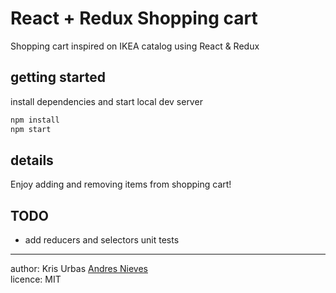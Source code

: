 # React + Redux Shopping cart

Shopping cart inspired on IKEA catalog using React & Redux

## getting started

install dependencies and start local dev server

```sh
npm install
npm start
```

## details

Enjoy adding and removing items from shopping cart!

## TODO

- add reducers and selectors unit tests

---

author: Kris Urbas [Andres Nieves](https://github.com/myvisualdna)  
licence: MIT
